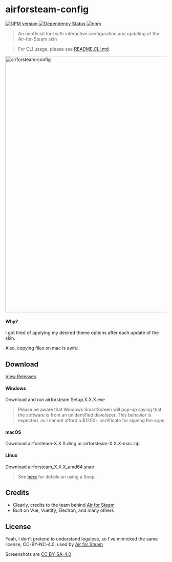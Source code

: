 # airforsteam-config
[![NPM version](https://badge.fury.io/js/airforsteam.svg)](http://badge.fury.io/js/airforsteam)
[![Dependency Status](https://img.shields.io/david/nysos3/airforsteam-config.svg)](https://david-dm.org/nysos3/airforsteam-config)
[![npm](https://img.shields.io/npm/dm/airforsteam.svg?maxAge=2592000)](https://www.npmjs.com/package/airforsteam)

> An unofficial tool with interactive configuration and updating of the Air-for-Steam skin

> For CLI usage, please see [README.CLI.md](https://github.com/nysos3/airforsteam-config/blob/master/README.CLI.md).

<img width="800" alt="airforsteam-config" src="https://github.com/nysos3/airforsteam-config/blob/master/assets/gui.png?raw=true">

#### Why?
I got tired of applying my desired theme options after each update of the skin.

Also, copying files on mac is awful.

## Download
[View Releases](https://github.com/nysos3/airforsteam-config/releases/latest)

#### Windows
Download and run airforsteam.Setup.X.X.X.exe

>Please be aware that Windows SmartScreen will pop-up saying that the software is from an unidentified developer. This behavior is expected, as I cannot afford a $1200+ certificate for signing the apps.

#### macOS
Download airforsteam-X.X.X.dmg or airforsteam-X.X.X-mac.zip

#### Linux
Download airforsteam_X.X.X_amd64.snap
>See [here](https://itsfoss.com/use-snap-packages-ubuntu-16-04/) for details on using a Snap.

## Credits
 - Clearly, credits to the team behind [Air for Steam](https://github.com/airforsteam/Air-for-Steam)
 - Built on Vue, Vuetify, Electron, and many others

## License
Yeah, I don't pretend to understand legalese, so I've mimicked the same license, CC-BY-NC-4.0, used by [Air for Steam](https://github.com/airforsteam/Air-for-Steam/blob/813c437397f75f79672f29b98cce2741b3fa351e/LICENSE.txt)

Screenshots are [CC BY-SA-4.0](https://creativecommons.org/licenses/by-sa/4.0/)
